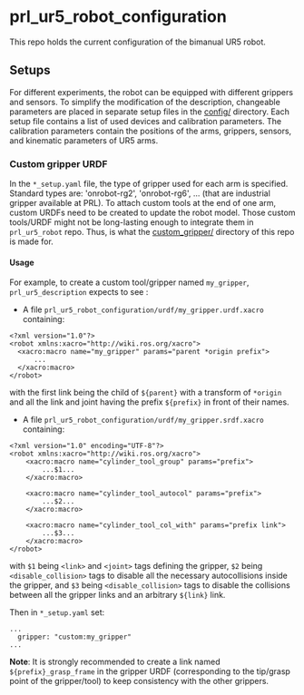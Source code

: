 # prl_ur5_robot_configuration
This repo  holds the current configuration of the bimanual UR5 robot.

## Setups

For different experiments, the robot can be equipped with different grippers and sensors.
To simplify the modification of the description, changeable parameters are placed in separate setup files in the [config/](config/) directory.
Each setup file contains a list of used devices and calibration parameters.
The calibration parameters contain the positions of the arms, grippers, sensors, and kinematic parameters of UR5 arms.

### Custom gripper URDF

In the `*_setup.yaml` file, the type of gripper used for each arm is specified. Standard types are: 'onrobot-rg2', 'onrobot-rg6', ... (that are industrial gripper available at PRL). To attach custom tools at the end of one arm, custom URDFs need to be created to update the robot model. Those custom tools/URDF might not be long-lasting enough to integrate them in `prl_ur5_robot` repo. Thus, is what the [custom_gripper/](custom_gripper/) directory of this repo is made for.

#### Usage
For example, to create a custom tool/gripper named `my_gripper`, `prl_ur5_description` expects to see :
* A file `prl_ur5_robot_configuration/urdf/my_gripper.urdf.xacro` containing:
```
<?xml version="1.0"?>
<robot xmlns:xacro="http://wiki.ros.org/xacro">
  <xacro:macro name="my_gripper" params="parent *origin prefix">
      ...
  </xacro:macro>
</robot>
```
with the first link being the child of `${parent}` with a transform of `*origin` and all the link and joint having the prefix `${prefix}` in front of their names.
* A file `prl_ur5_robot_configuration/urdf/my_gripper.srdf.xacro` containing:
```
<?xml version="1.0" encoding="UTF-8"?>
<robot xmlns:xacro="http://wiki.ros.org/xacro">
    <xacro:macro name="cylinder_tool_group" params="prefix">
        ...$1...
    </xacro:macro>

    <xacro:macro name="cylinder_tool_autocol" params="prefix">
        ...$2...
    </xacro:macro>

    <xacro:macro name="cylinder_tool_col_with" params="prefix link">
        ...$3...
    </xacro:macro>
</robot>
```
with `$1` being `<link>` and `<joint>` tags defining the gripper, `$2` being `<disable_collision>` tags to disable all the necessary autocollisions inside the gripper, and `$3` being `<disable_collision>` tags to disable the collisions between all the gripper links and an arbitrary `${link}` link.

Then in `*_setup.yaml` set:
```
...
  gripper: "custom:my_gripper"
...
```

**Note**: It is strongly recommended to create a link named `${prefix}_grasp_frame` in the gripper URDF (corresponding to the tip/grasp point of the gripper/tool) to keep consistency with the other grippers.